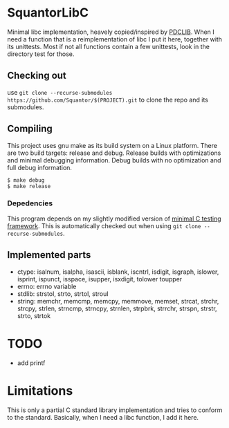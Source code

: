 # SquantorLibC
Minimal libc implementation, heavely copied/inspired by [PDCLIB](https://rootdirectory.ddns.net/dokuwiki/doku.php?id=pdclib:start). When I need a function that is a reimplementation of libc I put it here, together with its unittests. Most if not all functions contain a few unittests, look in the directory test for those.
## Checking out
use ```git clone --recurse-submodules https://github.com/Squantor/$(PROJECT).git``` to clone the repo and its submodules.
## Compiling
This project uses gnu make as its build system on a Linux platform. There are two build targets: release and debug. Release builds with optimizations and minimal debugging information. Debug builds with no optimization and full debug information.
```
$ make debug
$ make release
```
### Depedencies
This program depends on my slightly modified version of [minimal C testing framework](https://github.com/Squantor/squantorMinUnitC.git). This is automatically checked out when using ```git clone --recurse-submodules```.
## Implemented parts
* ctype: isalnum, isalpha, isascii, isblank, iscntrl, isdigit, isgraph, islower, isprint, ispunct, isspace, isupper, isxdigit, tolower toupper
* errno: errno variable
* stdlib: strstol, strto, strtol, stroul
* string: memchr, memcmp, memcpy, memmove, memset, strcat, strchr, strcpy, strlen, strncmp, strncpy, strnlen, strpbrk, strrchr, strspn, strstr, strto, strtok
# TODO
* add printf
# Limitations
This is only a partial C standard library implementation and tries to conform to the standard. Basically, when I need a libc function, I add it here.
